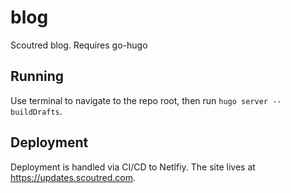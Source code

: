 # blog
Scoutred blog. Requires go-hugo

## Running
Use terminal to navigate to the repo root, then run `hugo server --buildDrafts`.

## Deployment
Deployment is handled via CI/CD to Netlfiy. The site lives at https://updates.scoutred.com.